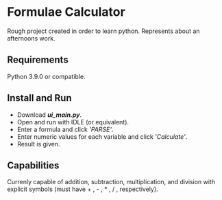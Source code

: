 # Formulae Calculator

Rough project created in order to learn python. Represents about an afternoons work. 

## Requirements

Python 3.9.0 or compatible.

## Install and Run

* Download ***ui_main.py***.
* Open and run with IDLE (or equivalent).
* Enter a formula and click *'PARSE'*.
* Enter numeric values for each variable and click *'Calculate'*.
* Result is given.

## Capabilities

Currenly capable of addition, subtraction, multiplication, and division with explicit symbols (must have + , - , \* , / , respectively).
